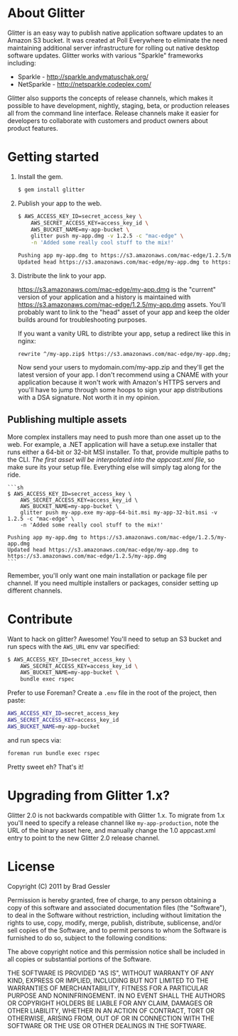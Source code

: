 # About Glitter

Glitter is an easy way to publish native application software updates to an Amazon S3 bucket. It was created at Poll Everywhere to eliminate the need maintaining additional server infrastructure for rolling out native desktop software updates. Glitter works with various "Sparkle" frameworks including:

* Sparkle - http://sparkle.andymatuschak.org/
* NetSparkle - http://netsparkle.codeplex.com/

Glitter also supports the concepts of release channels, which makes it possible to have development, nightly, staging, beta, or production releases all from the command line interface. Release channels make it easier for developers to collaborate with customers and product owners about product features.

# Getting started

1.  Install the gem.

    ```sh
    $ gem install glitter
    ```

2. Publish your app to the web.

    ```sh
    $ AWS_ACCESS_KEY_ID=secret_access_key \
        AWS_SECRET_ACCESS_KEY=access_key_id \
        AWS_BUCKET_NAME=my-app-bucket \
        glitter push my-app.dmg -v 1.2.5 -c "mac-edge" \
        -n 'Added some really cool stuff to the mix!'
    
    Pushing app my-app.dmg to https://s3.amazonaws.com/mac-edge/1.2.5/my-app.dmg
    Updated head https://s3.amazonaws.com/mac-edge/my-app.dmg to https://s3.amazonaws.com/mac-edge/1.2.5/my-app.dmg
    ```

3.  Distribute the link to your app.

    https://s3.amazonaws.com/mac-edge/my-app.dmg is the "current" version of your application and a history is maintained with https://s3.amazonaws.com/mac-edge/1.2.5/my-app.dmg assets. You'll probably want to link to the "head" asset of your app and keep the older builds around for troubleshooting purposes.
    
    If you want a vanity URL to distribte your app, setup a redirect like this in nginx:
    
        rewrite ^/my-app.zip$ https://s3.amazonaws.com/mac-edge/my-app.dmg;
    
    Now send your users to mydomain.com/my-app.zip and they'll get the latest version of your app. I don't recommend using a CNAME with your application because it won't work with Amazon's HTTPS servers and you'll have to jump through some hoops to sign your app distributions with a DSA signature. Not worth it in my opinion.

## Publishing multiple assets

More complex installers may need to push more than one asset up to the web. For example, a .NET application will have a setup.exe installer that runs either a 64-bit or 32-bit MSI installer. To that, provide multiple paths to the CLI. *The first asset will be interpolated into the appcast.xml file*, so make sure its your setup file. Everything else will simply tag along for the ride.

    ```sh
    $ AWS_ACCESS_KEY_ID=secret_access_key \
        AWS_SECRET_ACCESS_KEY=access_key_id \
        AWS_BUCKET_NAME=my-app-bucket \
        glitter push my-app.exe my-app-64-bit.msi my-app-32-bit.msi -v 1.2.5 -c "mac-edge" \
        -n 'Added some really cool stuff to the mix!'
    
    Pushing app my-app.dmg to https://s3.amazonaws.com/mac-edge/1.2.5/my-app.dmg
    Updated head https://s3.amazonaws.com/mac-edge/my-app.dmg to https://s3.amazonaws.com/mac-edge/1.2.5/my-app.dmg
    ```

Remember, you'll only want one main installation or package file per channel. If you need multiple installers or packages, consider setting up different channels.

# Contribute

Want to hack on glitter? Awesome! You'll need to setup an S3 bucket and run specs with the `AWS_URL` env var specified:

```sh
$ AWS_ACCESS_KEY_ID=secret_access_key \
    AWS_SECRET_ACCESS_KEY=access_key_id \
    AWS_BUCKET_NAME=my-app-bucket \
    bundle exec rspec
```

Prefer to use Foreman? Create a `.env` file in the root of the project, then paste:

```sh
AWS_ACCESS_KEY_ID=secret_access_key
AWS_SECRET_ACCESS_KEY=access_key_id
AWS_BUCKET_NAME=my-app-bucket
```

and run specs via:

```sh
foreman run bundle exec rspec
```

Pretty sweet eh? That's it!

# Upgrading from Glitter 1.x?

Glitter 2.0 is not backwards compatible with Glitter 1.x. To migrate from 1.x you'll need to specify a release channel like `my-app-production`, note the URL of the binary asset here, and manually change the 1.0 appcast.xml entry to point to the new Glitter 2.0 release channel.

# License

Copyright (C) 2011 by Brad Gessler

Permission is hereby granted, free of charge, to any person obtaining a copy
of this software and associated documentation files (the "Software"), to deal
in the Software without restriction, including without limitation the rights
to use, copy, modify, merge, publish, distribute, sublicense, and/or sell
copies of the Software, and to permit persons to whom the Software is
furnished to do so, subject to the following conditions:

The above copyright notice and this permission notice shall be included in
all copies or substantial portions of the Software.

THE SOFTWARE IS PROVIDED "AS IS", WITHOUT WARRANTY OF ANY KIND, EXPRESS OR
IMPLIED, INCLUDING BUT NOT LIMITED TO THE WARRANTIES OF MERCHANTABILITY,
FITNESS FOR A PARTICULAR PURPOSE AND NONINFRINGEMENT. IN NO EVENT SHALL THE
AUTHORS OR COPYRIGHT HOLDERS BE LIABLE FOR ANY CLAIM, DAMAGES OR OTHER
LIABILITY, WHETHER IN AN ACTION OF CONTRACT, TORT OR OTHERWISE, ARISING FROM,
OUT OF OR IN CONNECTION WITH THE SOFTWARE OR THE USE OR OTHER DEALINGS IN
THE SOFTWARE.
